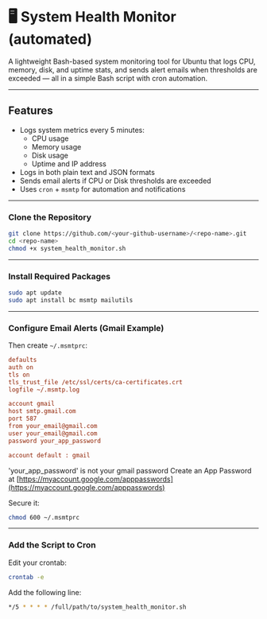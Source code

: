 
# 🖥️ System Health Monitor (automated)

A lightweight Bash-based system monitoring tool for Ubuntu that logs CPU, memory, disk, and uptime stats, and sends alert emails when thresholds are exceeded — all in a simple Bash script with cron automation.

---

## Features

- Logs system metrics every 5 minutes:
  - CPU usage
  - Memory usage
  - Disk usage
  - Uptime and IP address
- Logs in both plain text and JSON formats
- Sends email alerts if CPU or Disk thresholds are exceeded
- Uses `cron` + `msmtp` for automation and notifications

---

### Clone the Repository

```bash
git clone https://github.com/<your-github-username>/<repo-name>.git
cd <repo-name>
chmod +x system_health_monitor.sh
```

---

### Install Required Packages

```bash
sudo apt update
sudo apt install bc msmtp mailutils
```

---

### Configure Email Alerts (Gmail Example)

Then create `~/.msmtprc`:

```ini
defaults
auth on
tls on
tls_trust_file /etc/ssl/certs/ca-certificates.crt
logfile ~/.msmtp.log

account gmail
host smtp.gmail.com
port 587
from your_email@gmail.com
user your_email@gmail.com
password your_app_password

account default : gmail
```

'your_app_password' is not your gmail password
Create an App Password at [https://myaccount.google.com/apppasswords](https://myaccount.google.com/apppasswords)

Secure it:

```bash
chmod 600 ~/.msmtprc
```

---

### Add the Script to Cron

Edit your crontab:

```bash
crontab -e
```

Add the following line:

```bash
*/5 * * * * /full/path/to/system_health_monitor.sh
```




